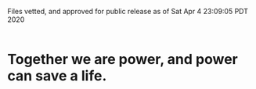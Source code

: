 Files vetted, and approved for public release as of Sat Apr  4 23:09:05 PDT 2020<br><br><h1>Together we are power, and power can save a life.</h1>
